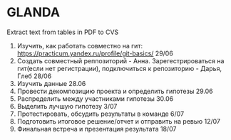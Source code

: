 # GLANDA
Extract text from tables in PDF to CVS

1. Изучить, как работать совместно на гит: https://practicum.yandex.ru/profile/git-basics/ 29/06
2. Создать совместный реппозиторий - Анна. Зарегестрироваться на гит(если нет регистрации), подключиться к репозиторию - Дарья, Глеб 28/06
3. Изучить данные 28.06
4. Провести декомпозицию проекта и определить гипотезы 29.06
5. Распределить между участниками гипотезы 30.06
6. Выделить лучшую гипотезу 3/07
7. Протестировать, обсудить результаты в команде 6/07
8. Подготовить итоговое решение/отчет и отправить на ревью 12/07
9. Финальная встреча и презентация результата 18/07
